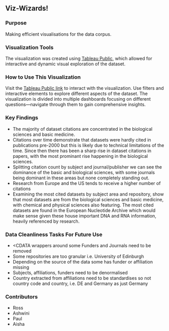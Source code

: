 ## Viz-Wizards!

### Purpose
Making efficient visualisations for the data corpus.

### Visualization Tools

The visualization was created using [Tableau Public](https://public.tableau.com/app/profile/ross.gray/viz/MakeDataCountHackathonVisualisations/CitationsandLogCitationsbySubjectArea), which allowed for interactive and dynamic visual exploration of the dataset.

### How to Use This Visualization
Visit the [Tableau Public link](https://public.tableau.com/app/profile/ross.gray/viz/MakeDataCountHackathonVisualisations/CitationsandLogCitationsbySubjectArea) to interact with the visualization.
Use filters and interactive elements to explore different aspects of the dataset.
The visualization is divided into multiple dashboards focusing on different questions—navigate through them to gain comprehensive insights.

### Key Findings

- The majority of dataset citations are concentrated in the biological sciences and basic medicine.
- Citations over time demonstrate that datasets were hardly cited in publications pre-2000 but this is likely due to technical limitations of the time. Since then there has been a sharp rise in dataset citations in papers, with the most prominant rise happening in the biological sciences.
- Splitting citation count by subject and journal/publisher we can see the dominance of the basic and biological sciences, with some journals being dominant in these areas but none completely standing out.
- Research from Europe and the US tends to receive a higher number of citations
- Examining the most cited datasets by subject area and repository, show that most datasets are from the biological sciences and basic medicine, with chemical and physical sciences also featuring. The most cited datasets are found in the European Nucleotide Archive which would make sense given these house important DNA and RNA information, heavily referenced by research.

### Data Cleanliness Tasks For Future Use

- <CDATA wrappers around some Funders and Journals need to be removed
- Some repositories are too granular i.e. University of Edinburgh
- Depending on the source of the data some has funder or affiliation missing
- Subjects, affiliations, funders need to be denormalised
- Country extracted from affiliations need to be standardises so not country code and country, i.e. DE and Germany as just Germany

### Contributors

- Ross
- Ashwini
- Paul
- Aisha
